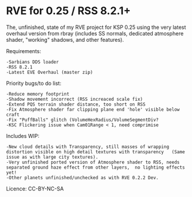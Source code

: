 RVE for 0.25 / RSS 8.2.1+
============

The, unfinished, state of my RVE project for KSP 0.25 using the very latest overhaul version from rbray (includes SS normals, dedicated atmosphere shader, "working" shadows, and other features).


Requirements:

	-Sarbians DDS loader
 	-RSS 8.2.1
 	-Latest EVE Overhaul (master zip)

Priority bugs/to do list:

	-Reduce memory footprint
	-Shadow movement incorrect (RSS increaced scale fix)
	-Extend PQS terrain shader distance, too short on RSS
	-Fix Atmosphere shader far clipping plane end 'hole' visible below craft
	-Fix "PuffBalls" glitch (VolumeHexRadius/VolumeSegmentDiv?
	-KSC Flickering issue when Cam01Range < 1, need comprimise

Includes WIP:

	-New cloud details with Transparency, still masses of wrapping distortion visible on high detail textures with transparency   (Same issue as with large city textures).
	-Very unfinished ported version of Atmosphere shader to RSS, needs separated ground haze effect from other layers,  no lighting effects yet!
	-Other planets unfinished/unchecked as with RVE 0.2.2 Dev.


Licence: CC-BY-NC-SA
